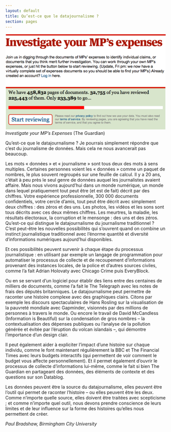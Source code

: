 ```yaml
---
layout: default
title: Qu’est-ce que le datajournalisme ?
section: pages
---
```


<div id="FIG012" class="imageblock">
	<div class="content">
		<img alt="Investigate your MP’s Expenses" src="../figs/incoming/01-01.png"></div>
	<div class="title"><em>Investigate your MP’s Expenses</em> (The Guardian)</div>
</div>

Qu’est-ce que le datajournalisme ? Je pourrais simplement répondre que c’est du journalisme de données. Mais cela ne nous avancerait pas beaucoup.

Les mots « données » et « journalisme » sont tous deux des mots à sens multiples. Certaines personnes voient les « données » comme un paquet de nombres, le plus souvent regroupés sur une feuille de calcul. Il y a 20 ans, c’était à peu près le seul genre de données auquel les journalistes avaient affaire. Mais nous vivons aujourd’hui dans un monde numérique, un monde dans lequel pratiquement tout peut être (et est de fait) décrit par des chiffres. Votre expérience professionnelle, 300 000 documents confidentiels, votre cercle d’amis, tout peut être décrit avec simplement deux chiffres : des zéros et des uns. Les photos, les vidéos et les sons sont tous décrits avec ces deux mêmes chiffres. Les meurtres, la maladie, les résultats électoraux, la corruption et le mensonge : des uns et des zéros. Qu’est-ce qui distingue le datajournalisme du journalisme traditionnel ? C’est peut-être les nouvelles possibilités qui s’ouvrent quand on combine un instinct journalistique traditionnel avec l’énorme quantité et diversité d’informations numériques aujourd’hui disponibles.

Et ces possibilités peuvent survenir à chaque étape du processus journalistique : en utilisant par exemple un langage de programmation pour automatiser le processus de collecte et de recoupement d’informations provenant des instances locales, de la police et d’autres sources civiles, comme l’a fait Adrian Holovaty avec Chicago Crime puis EveryBlock.

Ou en se servant d’un logiciel pour établir des liens entre des centaines de milliers de documents, comme l’a fait le The Telegraph avec les notes de frais des députés britanniques. Le datajournalisme peut permettre de raconter une histoire complexe avec des graphiques clairs. Citons par exemple les discours spectaculaires de Hans Rosling sur la visualisation de la pauvreté mondiale avec Gapminder, visionnés par des millions de personnes à travers le monde. Ou encore le travail de David McCandless (Information is Beautiful) sur la condensation de gros nombres – la contextualisation des dépenses publiques ou l’analyse de la pollution générée et évitée par l’éruption du volcan islandais –, qui démontre l’importance d’un design clair.

Il peut également aider à expliciter l’impact d’une histoire sur chaque individu, comme le font maintenant régulièrement la BBC et The Financial Times avec leurs budgets interactifs (qui permettent de voir comment le budget vous affecte personnellement). Et il permet également d’ouvrir le processus de collecte d’informations lui-même, comme le fait si bien The Guardian en partageant des données, des éléments de contexte et des questions sur son Datablog.

Les données peuvent être la source du datajournalisme, elles peuvent être l’outil qui permet de raconter l’histoire – ou elles peuvent être les deux. Comme n’importe quelle source, elles doivent être traitées avec scepticisme ; et comme n’importe quel outil, nous devons prendre conscience de leurs limites et de leur influence sur la forme des histoires qu’elles nous permettent de créer.

_Paul Bradshaw, Birmingham City University_